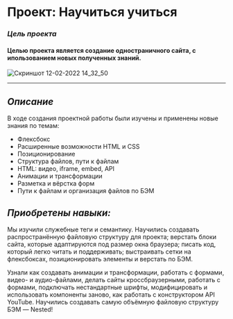 # Проект: Научиться учиться

### *Цель проекта*
#### Целью проекта является создание одностраничного сайта, с ипользованием новых полученных знаний.
![Скриншот 12-02-2022 14_32_50](https://user-images.githubusercontent.com/98219303/153709607-125ebf15-6225-4013-84da-d66fe20895b9.jpg)

--------
## *Описание*
В ходе создания проектной работы были изучены и применены новые знания по темам:
* Флексбокс
* Расширенные возможности HTML и CSS
* Позиционирование
* Структура файлов, пути к файлам
* HTML: видео, iframe, embed, API
* Анимации и трансформации
* Разметка и вёрстка форм
* Пути к файлам и организация файлов по БЭМ

## *Приобретены навыки:*
Мы изучили служебные теги и семантику.
Научились создавать распространённую файловую структуру для проекта;
верстать блоки сайта, которые адаптируются под размер окна браузера;
писать код, который легко читать и поддерживать; выстраивать сетки на флексбоксах, позиционировать элементы и верстать по БЭМ.

Узнали как создавать анимации и трансформации, работать с формами, видео- и аудио-файлами,
делать сайты кроссбраузерными, работать с формами, подключать нестандартные шрифты,
модифицировать и использовать компоненты заново, как работать с конструктором API YouTube.
Научились создавать самую объёмную файловую структуру БЭМ — Nested!
